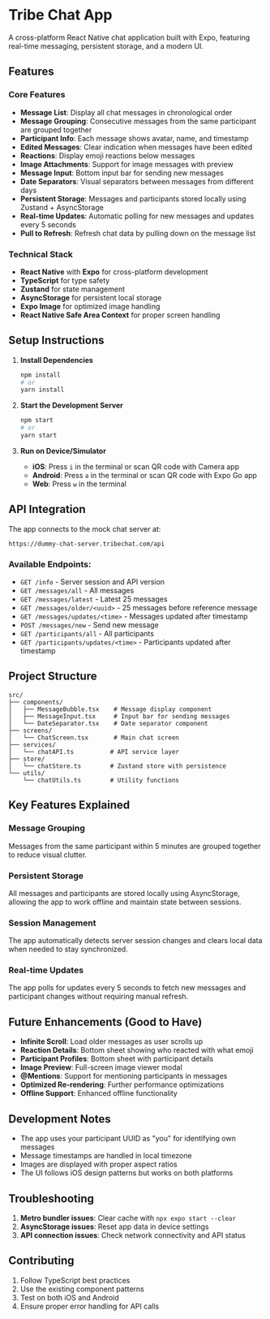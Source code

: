 # Tribe Chat App

A cross-platform React Native chat application built with Expo, featuring real-time messaging, persistent storage, and a modern UI.

## Features

### Core Features 
- **Message List**: Display all chat messages in chronological order
- **Message Grouping**: Consecutive messages from the same participant are grouped together
- **Participant Info**: Each message shows avatar, name, and timestamp
- **Edited Messages**: Clear indication when messages have been edited
- **Reactions**: Display emoji reactions below messages
- **Image Attachments**: Support for image messages with preview
- **Message Input**: Bottom input bar for sending new messages
- **Date Separators**: Visual separators between messages from different days
- **Persistent Storage**: Messages and participants stored locally using Zustand + AsyncStorage
- **Real-time Updates**: Automatic polling for new messages and updates every 5 seconds
- **Pull to Refresh**: Refresh chat data by pulling down on the message list

### Technical Stack
- **React Native** with **Expo** for cross-platform development
- **TypeScript** for type safety
- **Zustand** for state management
- **AsyncStorage** for persistent local storage
- **Expo Image** for optimized image handling
- **React Native Safe Area Context** for proper screen handling

## Setup Instructions

1. **Install Dependencies**
   ```bash
   npm install
   # or
   yarn install
   ```

2. **Start the Development Server**
   ```bash
   npm start
   # or
   yarn start
   ```

3. **Run on Device/Simulator**
   - **iOS**: Press `i` in the terminal or scan QR code with Camera app
   - **Android**: Press `a` in the terminal or scan QR code with Expo Go app
   - **Web**: Press `w` in the terminal

## API Integration

The app connects to the mock chat server at:
```
https://dummy-chat-server.tribechat.com/api
```

### Available Endpoints:
- `GET /info` - Server session and API version
- `GET /messages/all` - All messages
- `GET /messages/latest` - Latest 25 messages
- `GET /messages/older/<uuid>` - 25 messages before reference message
- `GET /messages/updates/<time>` - Messages updated after timestamp
- `POST /messages/new` - Send new message
- `GET /participants/all` - All participants
- `GET /participants/updates/<time>` - Participants updated after timestamp

## Project Structure

```
src/
├── components/
│   ├── MessageBubble.tsx    # Message display component
│   ├── MessageInput.tsx     # Input bar for sending messages
│   └── DateSeparator.tsx    # Date separator component
├── screens/
│   └── ChatScreen.tsx       # Main chat screen
├── services/
│   └── chatAPI.ts          # API service layer
├── store/
│   └── chatStore.ts        # Zustand store with persistence
└── utils/
    └── chatUtils.ts        # Utility functions
```

## Key Features Explained

### Message Grouping
Messages from the same participant within 5 minutes are grouped together to reduce visual clutter.

### Persistent Storage
All messages and participants are stored locally using AsyncStorage, allowing the app to work offline and maintain state between sessions.

### Session Management
The app automatically detects server session changes and clears local data when needed to stay synchronized.

### Real-time Updates
The app polls for updates every 5 seconds to fetch new messages and participant changes without requiring manual refresh.

## Future Enhancements (Good to Have)

- **Infinite Scroll**: Load older messages as user scrolls up
- **Reaction Details**: Bottom sheet showing who reacted with what emoji
- **Participant Profiles**: Bottom sheet with participant details
- **Image Preview**: Full-screen image viewer modal
- **@Mentions**: Support for mentioning participants in messages
- **Optimized Re-rendering**: Further performance optimizations
- **Offline Support**: Enhanced offline functionality

## Development Notes

- The app uses your participant UUID as "you" for identifying own messages
- Message timestamps are handled in local timezone
- Images are displayed with proper aspect ratios
- The UI follows iOS design patterns but works on both platforms

## Troubleshooting

1. **Metro bundler issues**: Clear cache with `npx expo start --clear`
2. **AsyncStorage issues**: Reset app data in device settings
3. **API connection issues**: Check network connectivity and API status

## Contributing

1. Follow TypeScript best practices
2. Use the existing component patterns
3. Test on both iOS and Android
4. Ensure proper error handling for API calls